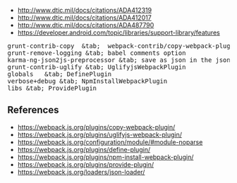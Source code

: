 * http://www.dtic.mil/docs/citations/ADA412319
* http://www.dtic.mil/docs/citations/ADA412017
* http://www.dtic.mil/docs/citations/ADA487790
* https://developer.android.com/topic/libraries/support-library/features

<pre>
grunt-contrib-copy  &tab;  webpack-contrib/copy-webpack-plugin
grunt-remove-logging &tab; babel comments option
karma-ng-json2js-preprocessor &tab; save as json in the json folder, then set noparse on these files
grunt-contrib-uglify &tab; UglifyjsWebpackPlugin
globals   &tab; DefinePlugin
verbose+debug &tab; NpmInstallWebpackPlugin
libs &tab; ProvidePlugin
</pre>

## References

* https://webpack.js.org/plugins/copy-webpack-plugin/
* https://webpack.js.org/plugins/uglifyjs-webpack-plugin/
* https://webpack.js.org/configuration/module/#module-noparse
* https://webpack.js.org/plugins/define-plugin/
* https://webpack.js.org/plugins/npm-install-webpack-plugin/
* https://webpack.js.org/plugins/provide-plugin/
* https://webpack.js.org/loaders/json-loader/